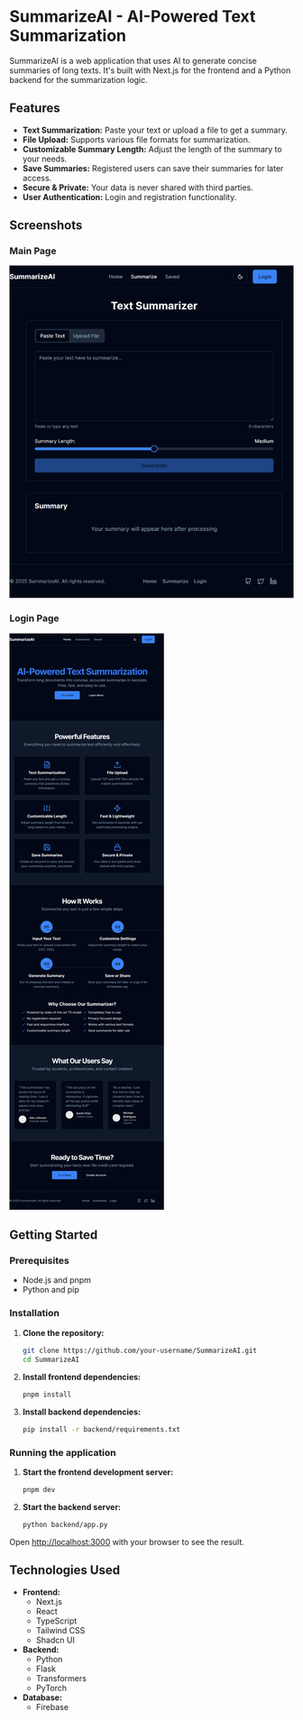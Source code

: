 # SummarizeAI - AI-Powered Text Summarization

SummarizeAI is a web application that uses AI to generate concise summaries of long texts. It's built with Next.js for the frontend and a Python backend for the summarization logic.

## Features

*   **Text Summarization:** Paste your text or upload a file to get a summary.
*   **File Upload:** Supports various file formats for summarization.
*   **Customizable Summary Length:** Adjust the length of the summary to your needs.
*   **Save Summaries:** Registered users can save their summaries for later access.
*   **Secure & Private:** Your data is never shared with third parties.
*   **User Authentication:** Login and registration functionality.

## Screenshots

### Main Page
![Main Page](./main_page.png)

### Login Page
![Login Page](./Login_page.png)

## Getting Started

### Prerequisites

*   Node.js and pnpm
*   Python and pip

### Installation

1.  **Clone the repository:**
    ```bash
    git clone https://github.com/your-username/SummarizeAI.git
    cd SummarizeAI
    ```

2.  **Install frontend dependencies:**
    ```bash
    pnpm install
    ```

3.  **Install backend dependencies:**
    ```bash
    pip install -r backend/requirements.txt
    ```

### Running the application

1.  **Start the frontend development server:**
    ```bash
    pnpm dev
    ```

2.  **Start the backend server:**
    ```bash
    python backend/app.py
    ```

Open [http://localhost:3000](http://localhost:3000) with your browser to see the result.

## Technologies Used

*   **Frontend:**
    *   Next.js
    *   React
    *   TypeScript
    *   Tailwind CSS
    *   Shadcn UI
*   **Backend:**
    *   Python
    *   Flask
    *   Transformers
    *   PyTorch
*   **Database:**
    *   Firebase
